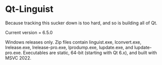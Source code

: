 Qt-Linguist
===========
Because tracking this sucker down is too hard, and so is building all of Qt.

Current version = 6.5.0

Windows releases only. Zip files contain linguist.exe, lconvert.exe, lrelease.exe, lrelease-pro.exe, lprodump.exe, lupdate.exe, and lupdate-pro.exe. Executables are static, 64-bit (starting with Qt 6.x), and built with MSVC 2022.
